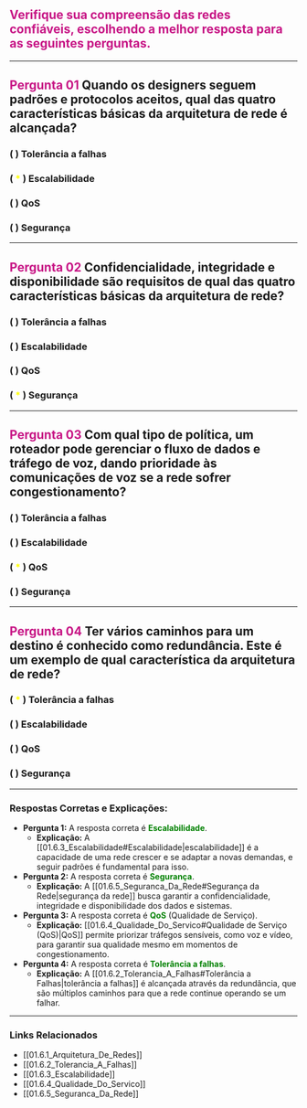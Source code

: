 ## <span style="color: #C71585;">Verifique sua compreensão das redes confiáveis, escolhendo a melhor resposta para as seguintes perguntas.</span>
---
## <span style="color: #C71585;">Pergunta 01</span>    Quando os designers seguem padrões e protocolos aceitos, qual das quatro características básicas da arquitetura de rede é alcançada?
### ( ) Tolerância a falhas
### (<span style="color: yellow;"> * </span>) Escalabilidade
### ( ) QoS
### ( ) Segurança
---
## <span style="color: #C71585;">Pergunta 02</span>    Confidencialidade, integridade e disponibilidade são requisitos de qual das quatro características básicas da arquitetura de rede?
### ( ) Tolerância a falhas
### ( ) Escalabilidade
### ( ) QoS
### (<span style="color: yellow;"> * </span>) Segurança
---
## <span style="color: #C71585;">Pergunta 03</span>    Com qual tipo de política, um roteador pode gerenciar o fluxo de dados e tráfego de voz, dando prioridade às comunicações de voz se a rede sofrer congestionamento?
### ( ) Tolerância a falhas
### ( ) Escalabilidade
### (<span style="color: yellow;"> * </span>) QoS
### ( ) Segurança
---
## <span style="color: #C71585;">Pergunta 04</span>    Ter vários caminhos para um destino é conhecido como redundância. Este é um exemplo de qual característica da arquitetura de rede?
### (<span style="color: yellow;"> * </span>) Tolerância a falhas
### ( ) Escalabilidade
### ( ) QoS
### ( ) Segurança
---
### Respostas Corretas e Explicações:
* **Pergunta 1:** A resposta correta é <span style="color: green;">**Escalabilidade**</span>.
    * **Explicação:** A [[01.6.3_Escalabilidade#Escalabilidade\|escalabilidade]] é a capacidade de uma rede crescer e se adaptar a novas demandas, e seguir padrões é fundamental para isso.
* **Pergunta 2:** A resposta correta é <span style="color: green;">**Segurança**</span>.
    * **Explicação:** A [[01.6.5_Seguranca_Da_Rede#Segurança da Rede\|segurança da rede]] busca garantir a confidencialidade, integridade e disponibilidade dos dados e sistemas.
* **Pergunta 3:** A resposta correta é <span style="color: green;">**QoS**</span> (Qualidade de Serviço).
    * **Explicação:** [[01.6.4_Qualidade_Do_Servico#Qualidade de Serviço (QoS)\|QoS]] permite priorizar tráfegos sensíveis, como voz e vídeo, para garantir sua qualidade mesmo em momentos de congestionamento.
* **Pergunta 4:** A resposta correta é <span style="color: green;">**Tolerância a falhas**</span>.
    * **Explicação:** A [[01.6.2_Tolerancia_A_Falhas#Tolerância a Falhas\|tolerância a falhas]] é alcançada através da redundância, que são múltiplos caminhos para que a rede continue operando se um falhar.
---
### Links Relacionados
- [[01.6.1_Arquitetura_De_Redes]]
- [[01.6.2_Tolerancia_A_Falhas]]
- [[01.6.3_Escalabilidade]]
- [[01.6.4_Qualidade_Do_Servico]]
- [[01.6.5_Seguranca_Da_Rede]]